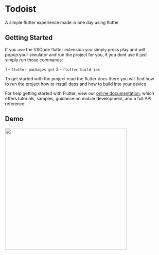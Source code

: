 # Todoist

A simple flutter experience made in one day using flutter

## Getting Started

If you use the VSCode flutter extension you simply press play and will popup your simulator and run the project for you, if you dont use it just simply run those commands:

1 - `flutter packages get`
2 - `flutter build ios`

To get started with the project read the flutter docs there you will find how to run the project how to install deps and how to build into your device

For help getting started with Flutter, view our
[online documentation](https://flutter.dev/docs), which offers tutorials,
samples, guidance on mobile development, and a full API reference.

## Demo

<img src="https://i.imgur.com/eZ4mPDq.png" width="400">
